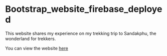 # Bootstrap_website_firebase_deployed

This website shares my experience on my trekking trip to Sandakphu, the wonderland for trekkers.

You can view the website [here](https://zer-0-ne-sandakphu-trip.firebaseapp.com/)
